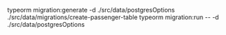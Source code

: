 typeorm migration:generate -d ./src/data/postgresOptions ./src/data/migrations/create-passenger-table
typeorm migration:run -- -d ./src/data/postgresOptions
